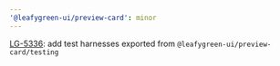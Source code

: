```yaml
---
'@leafygreen-ui/preview-card': minor
---
```


[LG-5336](https://jira.mongodb.org/browse/LG-5336): add test harnesses exported from `@leafygreen-ui/preview-card/testing`
